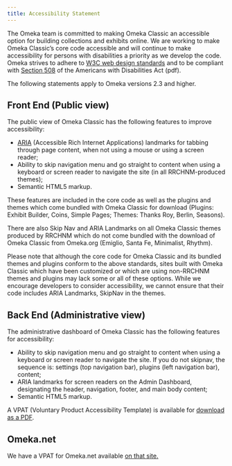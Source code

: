 ```yaml
---
title: Accessibility Statement
---
```


The Omeka team is committed to making Omeka Classic an accessible option for building collections and exhibits online. We are working to make Omeka Classic’s core code accessible and will continue to make accessibility for persons with disabilities a priority as we develop the code. Omeka strives to adhere to [W3C web design standards](http://www.w3.org/standards/) and to be compliant with [Section 508](http://www.section508.gov/) of the Americans with Disabilities Act (pdf).

The following statements apply to Omeka versions 2.3 and higher.

Front End (Public view)
---------------------------------------------------------------
The public view of Omeka Classic has the following features to improve accessibility:

-   [ARIA](http://www.w3.org/WAI/intro/aria) (Accessible Rich Internet Applications) landmarks for tabbing through page content, when not using a mouse or using a screen reader;
-   Ability to skip navigation menu and go straight to content when using a keyboard or screen reader to navigate the site (in all RRCHNM-produced themes);
-   Semantic HTML5 markup.

These features are included in the core code as well as the plugins and themes which come bundled with Omeka Classic for download (Plugins: Exhibit Builder, Coins, Simple Pages; Themes: Thanks Roy, Berlin, Seasons).

There are also Skip Nav and ARIA Landmarks on all Omeka Classic themes produced by RRCHNM which do not come bundled with the download of Omeka Classic from Omeka.org (Emiglio, Santa Fe, Minimalist, Rhythm).

Please note that although the core code for Omeka Classic and its bundled themes and plugins conform to the above standards, sites built with Omeka Classic which have been customized or which are using non-RRCHNM themes and plugins may lack some or all of these options. While we encourage developers to consider accessibility, we cannot ensure that their code includes ARIA Landmarks, SkipNav in the themes.

Back End (Administrative view)
----------------------------------------------------------
The administrative dashboard of Omeka Classic has the following features for accessibility:

-   Ability to skip navigation menu and go straight to content when using a keyboard or screen reader to navigate the site. If you do not skipnav, the sequence is: settings (top navigation bar), plugins (left navigation bar), content;
-   ARIA landmarks for screen readers on the Admin Dashboard, designating the header, navigation, footer, and main body content;
-   Semantic HTML5 markup.

A VPAT (Voluntary Product Accessibility Template) is available for [download as a PDF](../doc_files/VPAT_Omeka2015.pdf).

Omeka.net
----------------------------------------------------------

We have a VPAT for Omeka.net available [on that site.](http://info.omeka.net/signup/accessibility/)
